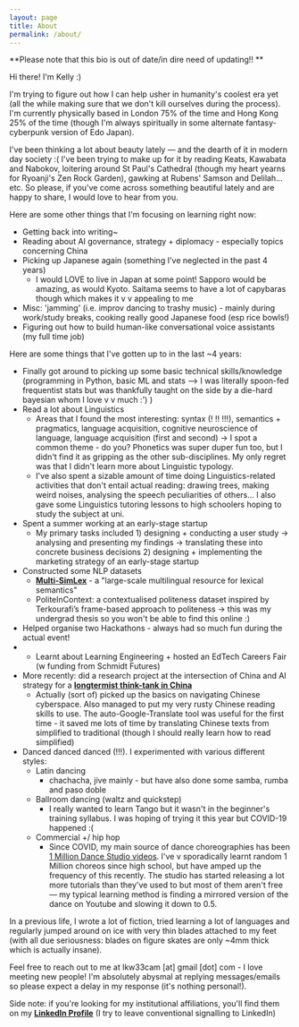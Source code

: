 ```yaml
---
layout: page
title: About
permalink: /about/ 
---
```


**Please note that this bio is out of date/in dire need of updating!! **

Hi there! I'm Kelly :) 

I'm trying to figure out how I can help usher in humanity's coolest era yet (all the while making sure that we don't kill ourselves during the process). I'm currently physically based in London 75% of the time and Hong Kong 25% of the time (though I'm always spiritually in some alternate fantasy-cyberpunk version of Edo Japan). 

I've been thinking a lot about beauty lately — and the dearth of it in modern day society :(  I've been trying to make up for it by reading Keats, Kawabata and Nabokov, loitering around St Paul's Cathedral (though my heart yearns for Ryoanji's Zen Rock Garden), gawking at Rubens' Samson and Delilah... etc. So please, if you've come across something beautiful lately and are happy to share, I would love to hear from you.

Here are some other things that I'm focusing on learning right now: 

- Getting back into writing~ 
- Reading about AI governance, strategy + diplomacy - especially topics concerning China
- Picking up Japanese again (something I've neglected in the past 4 years)
    - I would LOVE to live in Japan at some point! Sapporo would be amazing, as would Kyoto. Saitama seems to have a lot of capybaras though which makes it v v appealing to me
- Misc: 'jamming' (i.e. improv dancing to trashy music) - mainly during work/study breaks, cooking really good Japanese food (esp rice bowls!)
- Figuring out how to build human-like conversational voice assistants (my full time job)

Here are some things that I've gotten up to in the last ~4 years:

- Finally got around to picking up some basic technical skills/knowledge (programming in Python, basic ML and stats --> I was literally spoon-fed frequentist stats but was thankfully taught on the side by a die-hard bayesian whom I love v v much :') )
- Read a lot about Linguistics
    - Areas that I found the most interesting: syntax (! !! !!!), semantics + pragmatics, language acquisition, cognitive neuroscience of language, language acquisition (first and second) → I spot a common theme - do you? Phonetics was super duper fun too, but I didn't find it as gripping as the other sub-disciplines. My only regret was that I didn't learn more about Linguistic typology.
    - I've also spent a sizable amount of time doing Linguistics-related activities that don't entail actual reading: drawing trees, making weird noises, analysing the speech peculiarities of others... I also gave some Linguistics tutoring lessons to high schoolers hoping to study the subject at uni.
- Spent a summer working at an early-stage startup
    - My primary tasks included 1) designing + conducting a user study → analysing and presenting my findings → translating these into concrete business decisions 2)  designing + implementing the marketing strategy of an early-stage startup
- Constructed some NLP datasets
    - [**Multi-SimLex**](https://multisimlex.com/) - a "large-scale multilingual resource for lexical semantics"
    - PoliteInContext: a contextualised politeness dataset inspired by Terkourafi’s frame-based approach to politeness → this was my undergrad thesis so you won't be able to find this online :)
- Helped organise two Hackathons - always had so much fun during the actual event!
- - Learnt about Learning Engineering + hosted an EdTech Careers Fair (w funding from Schmidt Futures)
- More recently: did a research project at the intersection of China and AI strategy for a [**longtermist think-tank in China**](https://concordia-consulting.com/)
    - Actually (sort of) picked up the basics on navigating Chinese cyberspace. Also managed to put my very rusty Chinese reading skills to use. The auto-Google-Translate tool was useful for the first time - it saved me lots of time by translating Chinese texts from simplified to traditional (though I should really learn how to read simplified)
- Danced danced danced (!!!). I experimented with various different styles:
    - Latin dancing
        - chachacha, jive mainly - but have also done some samba, rumba and paso doble
    - Ballroom dancing (waltz and quickstep)
        - I really wanted to learn Tango but it wasn't in the beginner's training syllabus. I was hoping of trying it this year but COVID-19 happened :(
    - Commercial +/ hip hop
        - Since COVID, my main source of dance choreographies has been [1 Million Dance Studio videos](https://www.youtube.com/c/1MILLIONDanceStudioofficial). I've v sporadically learnt random 1 Million choreos since high school, but have amped up the frequency of this recently. The studio has started releasing a lot more tutorials than they've used to but most of them aren't free — my typical learning method is finding a mirrored version of the dance on Youtube and slowing it down to 0.5.

In a previous life, I wrote a lot of fiction, tried learning a lot of languages and regularly jumped around on ice with very thin blades attached to my feet (with all due seriousness: blades on figure skates are only ~4mm thick which is actually insane). 

Feel free to reach out to me at lkw33cam [at] gmail [dot] com - I love meeting new people! I'm absolutely abysmal at replying messages/emails so please expect a delay in my response (it's nothing personal!). 

Side note: if you're looking for my institutional affiliations, you'll find them on my [**LinkedIn Profile**](https://www.linkedin.com/in/kelly-w-618b5b141/) (I try to leave conventional signalling to LinkedIn)
